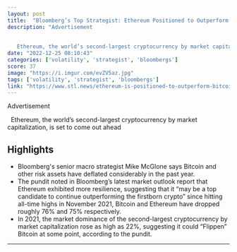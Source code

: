```yaml
---
layout: post
title:  "Bloomberg’s Top Strategist: Ethereum Positioned to Outperform Bitcoin. A Fine Present For Santa To Bring Us."
description: "Advertisement       Ethereum, the world’s second-largest cryptocurrency by market capitalization, is set to come out ahead"
date: "2022-12-25 08:10:43"
categories: ['volatility', 'strategist', 'bloombergs']
score: 37
image: "https://i.imgur.com/evZV5az.jpg"
tags: ['volatility', 'strategist', 'bloombergs']
link: "https://www.stl.news/ethereum-is-positioned-to-outperform-bitcoin-bloombergs-top-strategist-asserts-zycrypto/592825"
---
```


Advertisement       Ethereum, the world’s second-largest cryptocurrency by market capitalization, is set to come out ahead

## Highlights

- Bloomberg's senior macro strategist Mike McGlone says Bitcoin and other risk assets have deflated considerably in the past year.
- The pundit noted in Bloomberg’s latest market outlook report that Ethereum exhibited more resilience, suggesting that it “may be a top candidate to continue outperforming the firstborn crypto” since hitting all-time highs in November 2021, Bitcoin and Ethereum have dropped roughly 76% and 75% respectively.
- In 2021, the market dominance of the second-largest cryptocurrency by market capitalization rose as high as 22%, suggesting it could “Flippen” Bitcoin at some point, according to the pundit.

---
